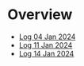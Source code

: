 # Overview

* [Log 04 Jan 2024](log_04_jan_2024.md)
* [Log 11 Jan 2024](log_11_jan_2024.md)
* [Log 14 Jan 2024](logs/log_14_jan_2024.md)
